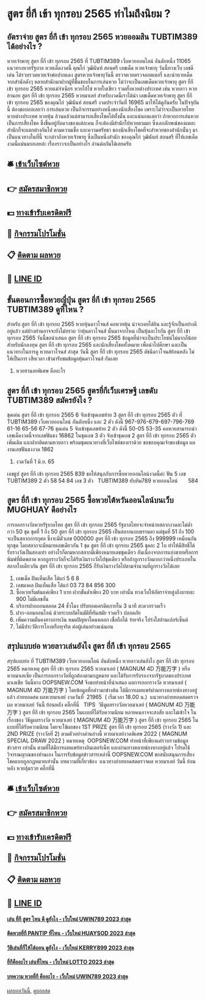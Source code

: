 # สูตร ยี่กี เข้า ทุกรอบ 2565 ทำไมถึงนิยม ?
## อัตราจ่าย สูตร ยี่กี เข้า ทุกรอบ 2565 หวยออมสิน TUBTIM389 ได้อย่างไร ?
หวยเจ้าพายุ สูตร ยี่กี เข้า ทุกรอบ 2565 ที่ TUBTIM389 เว็บหวยออนไลน์ อันดับหนึ่ง 11065 แนวทางหวยรัฐบาล หวยเด็ดงวดนี้ คุณไก่ วุฒินันท์ สอนศรี
เลขเด็ด หวยเจ้าพายุ วันนี้ทางเว็บ เลขดีเด่น ได้รวบรวมหวยเจ้าพ่อปากแดง สูตรหวยเจ้าพายุวันนี้ ตรวจหวยตรวจลอตเตอรี่ และนำหวยเด็ดจากสำนักดังๆ หลายสำนักมาฝากผู้ที่ชื่นชอบในการเล่นหวย ไม่ว่าจะเป็นเลขเด็ดหวยเจ้าพายุ สูตร ยี่กี เข้า ทุกรอบ 2565 หวยแม่จำเนียร หวยไอ้ไข่ หวยใบเขียว รวมทั้งหวยต่างประเทศ เช่น หวยลาว หวยฮานอย สูตร ยี่กี เข้า ทุกรอบ 2565 หวยมาเลย์ สำหรับงวดนี้เราได้นำ เลขเด็ดหวยเจ้าพายุ สูตร ยี่กี เข้า ทุกรอบ 2565 ของคุณไก่ วุฒินันท์ สอนศรี งวดประจำวันที่ 16965 มาให้ได้ดูกันครับ
ในปัจจุบันนี้ ต้องขอบอกเลยว่า การเล่นหวย เป็นกิจกรรมอย่างหนึ่งของนักเสี่ยงโชค เพราะไม่ว่าจะเป็นหวยไทย หวยต่างประเทศ หวยหุ้น ล้วนแล้วแต่สามารถเสี่ยงโชคได้ทั้งนั้น และแน่นอนเลยว่า ถ้าหากการเล่นหวย เป็นการเสี่ยงโชค ซึ่งขึ้นอยู่กับดวงของแต่ละคน ก็จะต้องมีสำนักใบ้หวยตามมา ซึ่งเอกลักษณ์ของแตละสำนักก็จะแตกต่างกันไป ตามความเชื่อ และความศรัทธา ของนักเสี่ยงโชคที่จะสำหวยของสำนักนั้นๆ มาเป็นแนวทางในที่นี้ จะกล่าวถึงหวยเจ้าพายุ ซึ่งเป็นหนึ่งสำนัก ของคุณไก่ วุฒินันท์ สอนศรี ที่ให้เลขเด็ดงวดนี้แม่นมากเลยล่ะ เรื่องราวจะเป็นอย่างไร อ่านต่อกันได้เลยครับ

## 🛎 [เข้าเว็บไซต์หวย](https://bit.ly/3BG5bNw)
## 👉 [สมัครสมาชิกหวย](https://bit.ly/3BG5bNw)
## 💵 [ทางเข้ารับเครดิตฟรี](https://bit.ly/3C3mvgS)
## 👑 [กิจกรรมโปรโมชั่น](https://bit.ly/3C3mvgS)
## 📋 [ติดตาม ผลหวย](https://bit.ly/3C3mvgS)
## 📱 [LINE ID](https://bit.ly/3C3mvgS)

## ขั้นตอนการซื้อหวยญี่ปุ่น สูตร ยี่กี เข้า ทุกรอบ 2565 TUBTIM389 ดูที่ไหน ?
สำหรับ สูตร ยี่กี เข้า ทุกรอบ 2565 หวยหุ้นดาวโจนส์ คอหวยหุ้น น่าจะเคยได้ยิน และรู้จักเป็นอย่างดีอยู่แล้ว แต่บ้างท่านอาจจะยังไม่ทราบ ว่าหุ้นดาวโจนส์ นั้นมาจากไหน เป็นหุ้นอะไรกัน สูตร ยี่กี เข้า ทุกรอบ 2565 วันนี้ขอนำเสนอ สูตร ยี่กี เข้า ทุกรอบ 2565 ข้อมูลที่น่าจะเป็นประโยชน์ไม่มากก็น้อย สำหรับนักลงทุน สูตร ยี่กี เข้า ทุกรอบ 2565 และนักเสี่ยงโชคทั้งหมาย เพื่อนำไปศึกษา และเป็นแนวทางในการดู หวยดาวโจนส์ ล่าสุด วันนี้ สูตร ยี่กี เข้า ทุกรอบ 2565 ดัชนีดาวโจนส์ย้อนหลัง ไม่ให้เป็นการ เสียเวลา เข้ามารับชมข้อมูลหุ้นดาวโจนส์ กันเลย
1. หวยฮานอยพิเศษ คืออะไร

## สูตร ยี่กี เข้า ทุกรอบ 2565 สูตรยี่กีเว็บเศรษฐี เลขดับ TUBTIM389 สมัครยังไง ?
ชุดเด่น สูตร ยี่กี เข้า ทุกรอบ 2565 6 จับเข้าชุดเลขท้าย 3 สูตร ยี่กี เข้า ทุกรอบ 2565 ตัว ที่ TUBTIM389 เว็บหวยออนไลน์ อันดับหนึ่ง และ 2 ตัว ดังนี้
967-976-679-697-796-769
61-16
65-56
67-76
ชุดเด่น 5 จับเข้าชุดเลขท้าย 2 ตัว ดังนี้
50-05
53-35
คอหวยสามารถนำเลขเด็ดงวดนี้จากเลขฟันธง 16862 ในชุดเลข 3 ตัว จับเข้าชุดเลข 2 สูตร ยี่กี เข้า ทุกรอบ 2565 ตัวเพิ่มเติม และฝากติดตามหวยลาว พร้อมชุดแนวทางที่เว็บไซต์ของเราด้วย
ขอขอบคุณเจ้าของข้อมูล
ผลงานเลขฟันธงงวด 1862

1. งวดวันที่ 1 มิ.ย. 65

เลขธูป สูตร ยี่กี เข้า ทุกรอบ 2565 839
ขอให้สนุกกับการซื้อหวยออนไลน์งวดนี้ค่ะ
ฟัน 5
เลข TUBTIM389 2 ตัว 58 54 84
เลข 3 ตัว   TUBTIM389 ทับทิม789 หวยออนไลน์       584

## สูตร ยี่กี เข้า ทุกรอบ 2565 ซื้อหวยไต้หวันออนไลน์บนเว็บ MUGHUAY ดีอย่างไร
การออกรางวัลหวยรัฐบาลไทย สูตร ยี่กี เข้า ทุกรอบ 2565 รัฐบาลไทยจะจำหน่ายสลากงวดละไม่ต่ำกว่า 50 ชุด ชุดที่ 1 ถึง 50 สูตร ยี่กี เข้า ทุกรอบ 2565 เป็นสลากแบบธรรมดา แต่ชุดที่ 51 ถึง 100 จะเป็นสลากการกุศล ซึ่งจะมีตัวเลข 000000 สูตร ยี่กี เข้า ทุกรอบ 2565 ถึง 999999 เหมือนกันทุกชุด โดยสลากจะมีหมายเลขเดียวกัน 1 ชุด สูตร ยี่กี เข้า ทุกรอบ 2565 ชุดละ 2 ใบ ทำให้มีสิทธิ์ได้รับรางวัลเป็นสองเท่า อย่างไรก็ตามหากสลากมีเพียงหมายเลขชุดเดียว อันเนื่องจากการแบ่งขายหรือการพิมพ์ที่ผิดพลาด หากถูกรางวัลก็จะได้รับเงินรางวัลไปชุดเดียว หรือถ้าถูกรางวัลมากกว่าหนึ่งประเภทในสลากใบเดียวกัน สูตร ยี่กี เข้า ทุกรอบ 2565 ก็รับเงินรางวัลไปตามจำนวนที่ถูกรางวัลได้เลย
1. เลขเด็ด ฝันเห็นเสือ ได้แก่ 5 6 8
2. เลขมงคล ฝันเห็นเสือ ได้แก่ 03 73 84 856 300
3. ซื้อหวยเริ่มต้นแค่เพียง 1 บาท ฝากขั้นต่ำเพียง 20 บาท เท่านั้น ทางเว็บให้อัตราจ่ายสูงถึงบาทละ 900 ไม่มีเลขอั้น
4. บริการฝากถอนตลอด 24 ชั่วโมง ปรับยอดเครดิตภายใน 3 นาที สะดวกรวดเร็ว
5. ฝาก-ถอนออนไลน์ ด้วยระบบอัตโนมัติที่ทันสมัย รวดเร็ว ปลอดภัย
6. เพิ่มความมั่นคงทางการเงิน หมดปัญหาโดนหลอก เชื่อถือได้ จ่ายจริง โปร่งใสล้านเปอร์เซ็นต์
7. ไม่มีประวัติการโกงหรือทุจริต ต่อผู้เล่นอย่างแน่นอน

## สรุปแบบย่อ หวยลาวเล่นยังไง สูตร ยี่กี เข้า ทุกรอบ 2565
สรุปแบบย่อ ที่ TUBTIM389 เว็บหวยออนไลน์ อันดับหนึ่ง หวยลาวเล่นยังไง สูตร ยี่กี เข้า ทุกรอบ 2565 หมายเหตุ สูตร ยี่กี เข้า ทุกรอบ 2565 หวยมาเลย์ ( MAGNUM 4D 万能万字 ) หรือ หวยมาเลเซีย เป็นการออกรางวัลที่ถูกต้องตามกฎหมาย และได้รับการรับรองจากรัฐบาลของประเทศมาเลเชีย
วันนี้ทาง OOPSNEW.COM จึงขอทำหน้าที่นำเสนอ ผลการออกรางวัล หวยมาเลย์ ( MAGNUM 4D 万能万字 ) โดยข้อมูลที่กล่าวมาข่างต้น ได้มีการเผยแพร่ผ่านทางหลายช่องทางอยู่แล้ว
ถ่ายทอดสด ผลหวยมาเลย์ งวดวันที่  21965  ( เริ่มเวลา 18.00 น.)
 แนวทางถ่ายทอดสดตรวจผล หวยมาเลย์ วันนี้ ย้อนหลัง คลิ๊กที่นี่  
TIPS  วิธีดูผลรางวัลหวยมาเลย์ ( MAGNUM 4D 万能万字 ) สูตร ยี่กี เข้า ทุกรอบ 2565 ในแบบที่ได้รับความนิยม
หลายคนอาจจะสงสัย และไม่เข้าใจ ในเรื่องของ วิธีดูผลรางวัล หวยมาเลย์ ( MAGNUM 4D 万能万字 ) สูตร ยี่กี เข้า ทุกรอบ 2565 ในแบบที่ได้รับความนิยม โดยจะใช้ผลของ 1ST PRIZE สูตร ยี่กี เข้า ทุกรอบ 2565 (รางวัล 1) และ 2ND PRIZE (รางวัลที่ 2) ตามตัวอย่างด่านล่างนี้
หวยมาเลย์งวดพิเศษ 2022 ( MAGNUM SPECIAL DRAW 2022 )
หมายเหตุ  OOPSNEW.COM ทำหน้าที่เพียงแค่รวบรวมข้อมูล ข่าวสาร เท่านั้น ตามที่ได้มีการเผยแพร่ทางอินเตอร์เน็ท และผ่านทางหลายช่องทางอยู่แล้ว โปรดใช้วิจารณญาณของท่านเอง ในการรับข้อมูลข่าวสารเหล่านี้ OOPSNEW.COM ขอสนับสนุนการเสี่ยงโชคแบบถูกกฎหมายเท่านั้น
บทความที่เกี่ยวข้อง
 แนวทางถ่ายทอดสดตรวจผล หวยมาเลย์ วันนี้ ย้อนหลัง หวยลุ้นรวย คลิ๊กที่นี่  

## 🛎 [เข้าเว็บไซต์หวย](https://bit.ly/3BG5bNw)
## 👉 [สมัครสมาชิกหวย](https://bit.ly/3BG5bNw)
## 💵 [ทางเข้ารับเครดิตฟรี](https://bit.ly/3C3mvgS)
## 👑 [กิจกรรมโปรโมชั่น](https://bit.ly/3C3mvgS)
## 📋 [ติดตาม ผลหวย](https://bit.ly/3C3mvgS)
## 📱 [LINE ID](https://bit.ly/3C3mvgS)

#### [เล่น ยี่กี สูตร ไหน ดี ดูยังไง - เว็บใหม่ UWIN789 2023 ล่าสุด](https://atom.io/themes/เล่น%20ยี่กี%20สูตร%20ไหน%20ดี%20ดูยังไง%20-%20เว็บใหม่%20uwin789%202023%20ล่าสุด)
#### [ติดหวยยี่กี PANTIP ที่ไหน - เว็บใหม่ HUAYSOD 2023 ล่าสุด](https://atom.io/themes/ติดหวยยี่กี%20pantip%20ที่ไหน%20-%20เว็บใหม่%20huaysod%202023%20ล่าสุด)
#### [วิธีเล่นยี่กี่ให้ได้ถอน ดูยังไง - เว็บใหม่ KERRY899 2023 ล่าสุด](https://atom.io/themes/วิธีเล่นยี่กี่ให้ได้ถอน%20ดูยังไง%20-%20เว็บใหม่%20kerry899%202023%20ล่าสุด)
#### [ยี่กีคืออะไร เล่นที่ไหน - เว็บใหม่ LOTTO 2023 ล่าสุด](https://atom.io/themes/ยี่กีคืออะไร%20เล่นที่ไหน%20-%20เว็บใหม่%20lotto%202023%20ล่าสุด)
#### [บทความ หวยยี่กี คืออะไร - เว็บใหม่ UWIN789 2023 ล่าสุด](https://atom.io/themes/บทความ%20หวยยี่กี%20คืออะไร%20-%20เว็บใหม่%20uwin789%202023%20ล่าสุด)

[ผลบอลวันนี้](https://siamsport.tv "ผลบอลวันนี้"), [ดูบอลสด](https://siamsport.tv/ดูบอลสด "ดูบอลสด")